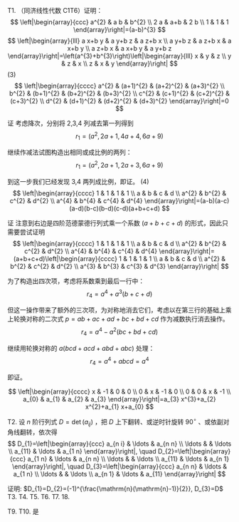 T1. （同济线性代数 C1T6）证明：
$$
\left|\begin{array}{ccc}
a^{2} & a b & b^{2} \\
2 a & a+b & 2 b \\
1 & 1 & 1
\end{array}\right|=(a-b)^{3}
$$
$$
\left|\begin{array}{lll}
a x+b y & a y+b z & a z+b x \\
a y+b z & a z+b x & a x+b y \\
a z+b x & a x+b y & a y+b z
\end{array}\right|=\left(a^{3}+b^{3}\right)\left|\begin{array}{lll}
x & y & z \\
y & z & x \\
z & x & y
\end{array}\right|
$$
(3)
$$
\left|\begin{array}{cccc}
a^{2} & (a+1)^{2} & (a+2)^{2} & (a+3)^{2} \\
b^{2} & (b+1)^{2} & (b+2)^{2} & (b+3)^{2} \\
c^{2} & (c+1)^{2} & (c+2)^{2} & (c+3)^{2} \\
d^{2} & (d+1)^{2} & (d+2)^{2} & (d+3)^{2}
\end{array}\right|=0
$$

证 考虑降次，分别将 2,3,4 列减去第一列得到
$$
r_{1}=\left(a^{2}, 2 a+1,4 a+4,6 a+9\right)
$$

继续作减法试图构造出相同或成比例的两列：
$$
r_{1}=\left(a^{2}, 2 a+1,2 a+3,6 a+9\right)
$$

到这一步我们已经发现 3,4 两列成比例，即证。
(4)
$$
\left|\begin{array}{cccc}
1 & 1 & 1 & 1 \\
a & b & c & d \\
a^{2} & b^{2} & c^{2} & d^{2} \\
a^{4} & b^{4} & c^{4} & d^{4}
\end{array}\right|=(a-b)(a-c)(a-d)(b-c)(b-d)(c-d)(a+b+c+d)
$$

证 注意到右边是四阶范德蒙德行列式乘一个系数 $(a+b+c+d)$ 的形式，因此只需要尝试证明
$$
\left|\begin{array}{cccc}
1 & 1 & 1 & 1 \\
a & b & c & d \\
a^{2} & b^{2} & c^{2} & d^{2} \\
a^{4} & b^{4} & c^{4} & d^{4}
\end{array}\right|=(a+b+c+d)\left|\begin{array}{cccc}
1 & 1 & 1 & 1 \\
a & b & c & d \\
a^{2} & b^{2} & c^{2} & d^{2} \\
a^{3} & b^{3} & c^{3} & d^{3}
\end{array}\right|
$$

为了构造出四次项，考虑将系数乘到最后一行中：
$$
r_{4}=a^{4}+a^{3}(b+c+d)
$$

但这一操作带来了额外的三次项，为对称地消去它们，考虑以在第三行的基础上乘上轮换对称的二次式 $p=a b+a c+a d+b c+b d+c d$ 作为减数执行消去操作。
$$
r_{4}=a^{4}-a^{2}(b c+b d+c d)
$$

继续用轮换对称的 $a(b c d+a c d+a b d+a b c)$ 处理：
$$
r_{4}=a^{4}+a b c d=a^{4}
$$

即证。






$$
\left|\begin{array}{cccc}
x & -1 & 0 & 0 \\
0 & x & -1 & 0 \\
0 & 0 & x & -1 \\
a_{0} & a_{1} & a_{2} & a_{3}
\end{array}\right|=a_{3} x^{3}+a_{2} x^{2}+a_{1} x+a_{0}
$$









T2. 设 $n$ 阶行列式 $D=\operatorname{det}\left(a_{i j}\right)$ ，把 $D$ 上下翻转、或逆时针旋转 $90^{\circ}$ 、或依副对角线翻转，依次得
$$
D_{1}=\left|\begin{array}{ccc}
a_{n i} & \ldots & a_{n n} \\
\ldots & & \ldots \\
a_{11} & \ldots & a_{1 n}
\end{array}\right|, \quad D_{2}=\left|\begin{array}{ccc}
a_{1 n} & \ldots & a_{n n} \\
\ldots & & \ldots \\
a_{11} & \ldots & a_{n 1}
\end{array}\right|, \quad D_{3}=\left|\begin{array}{ccc}
a_{n n} & \ldots & a_{1 n} \\
\ldots & & \ldots \\
a_{n 1} & \ldots & a_{11}
\end{array}\right|
$$

证明: $D_{1}=D_{2}=(-1)^{\frac{\mathrm{n}(\mathrm{n}-1)}{2}}, D_{3}=D$
T3.
T4.
T5.
T6.
T7.
18.

T9.
T10. 是